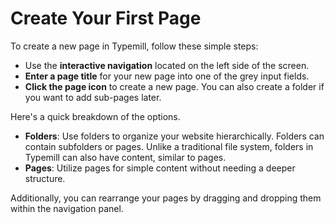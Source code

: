 # Create Your First Page

To create a new page in Typemill, follow these simple steps:

* Use the **interactive navigation** located on the left side of the screen. 
* **Enter a page title** for your new page into one of the grey input fields.
* **Click the page icon** to create a new page. You can also create a folder if you want to add sub-pages later.

Here's a quick breakdown of the options.

* **Folders**: Use folders to organize your website hierarchically. Folders can contain subfolders or pages. Unlike a traditional file system, folders in Typemill can also have content, similar to pages.
* **Pages**: Utilize pages for simple content without needing a deeper structure.

Additionally, you can rearrange your pages by dragging and dropping them within the navigation panel.

